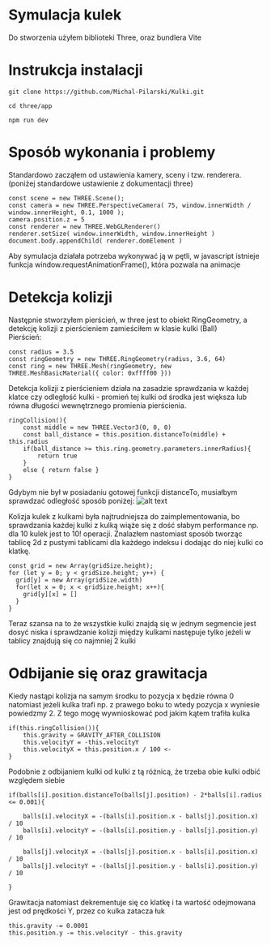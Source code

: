 # Symulacja kulek
Do stworzenia użyłem biblioteki Three, oraz bundlera Vite

# Instrukcja instalacji

``` git clone https://github.com/Michal-Pilarski/Kulki.git ``` <br>

``` cd three/app ```<br>

``` npm run dev ```<br>

# Sposób wykonania i problemy

Standardowo zacząłem od ustawienia kamery, sceny i tzw. renderera. (poniżej standardowe ustawienie z dokumentacji three) <br>

```
const scene = new THREE.Scene();
const camera = new THREE.PerspectiveCamera( 75, window.innerWidth / window.innerHeight, 0.1, 1000 );
camera.position.z = 5
const renderer = new THREE.WebGLRenderer()
renderer.setSize( window.innerWidth, window.innerHeight )
document.body.appendChild( renderer.domElement )
```

Aby symulacja działała potrzeba wykonywać ją w pętli, w javascript istnieje funkcja window.requestAnimationFrame(), która pozwala na animacje<br>

# Detekcja kolizji
Następnie stworzyłem pierścień, w three jest to obiekt RingGeometry, a detekcję kolizji z pierścieniem zamieściłem w klasie kulki (Ball)<br>
Pierścień:
```
const radius = 3.5
const ringGeometry = new THREE.RingGeometry(radius, 3.6, 64)
const ring = new THREE.Mesh(ringGeometry, new THREE.MeshBasicMaterial({ color: 0xffff00 }))
```
Detekcja kolizji z pierścieniem działa na zasadzie sprawdzania w każdej klatce czy odległość kulki - promień tej kulki od środka jest większa lub równa długości wewnętrznego promienia pierścienia. 
```
ringCollision(){
    const middle = new THREE.Vector3(0, 0, 0)
    const ball_distance = this.position.distanceTo(middle) + this.radius
    if(ball_distance >= this.ring.geometry.parameters.innerRadius){
        return true
    }
    else { return false }
}
```
Gdybym nie był w posiadaniu gotowej funkcji distanceTo, musiałbym sprawdzać odległość sposób poniżej:
![alt text](https://code.org/curriculum/algebra/19/collision2.png)

Kolizja kulek z kulkami była najtrudniejsza do zaimplementowania, bo sprawdzania każdej kulki z kulką wiąże się z dość słabym performance np. dla 10 kulek jest to 10! operacji. Znalazłem nastomiast sposób tworząc tablicę 2d z pustymi tablicami dla każdego indeksu i dodając do niej kulki co klatkę.
```
const grid = new Array(gridSize.height);
for (let y = 0; y < gridSize.height; y++) {
  grid[y] = new Array(gridSize.width)
  for(let x = 0; x < gridSize.height; x++){
	grid[y][x] = []
  }
}
```
Teraz szansa na to że wszystkie kulki znajdą się w jednym segmencie jest dosyć niska i sprawdzanie kolizji między kulkami następuje tylko jeżeli w tablicy znajdują się co najmniej 2 kulki

# Odbijanie się oraz grawitacja
Kiedy nastąpi kolizja na samym środku to pozycja x będzie równa 0 natomiast jeżeli kulka trafi np. z prawego boku to wtedy pozycja x wyniesie powiedzmy 2. Z tego mogę wywnioskować pod jakim kątem trafiła kulka
```
if(this.ringCollision()){
    this.gravity = GRAVITY_AFTER_COLLISION
    this.velocityY = -this.velocityY
    this.velocityX = this.position.x / 100 <- 
}
```

Podobnie z odbijaniem kulki od kulki z tą różnicą, że trzeba obie kulki odbić względem siebie
```
if(balls[i].position.distanceTo(balls[j].position) - 2*balls[i].radius <= 0.001){

    balls[i].velocityX = -(balls[i].position.x - balls[j].position.x) / 10
    balls[i].velocityY = -(balls[i].position.y - balls[j].position.y) / 10

    balls[j].velocityX = -(balls[j].position.x - balls[i].position.x) / 10
    balls[j].velocityY = -(balls[j].position.y - balls[i].position.y) / 10

}
```

Grawitacja natomiast dekrementuje się co klatkę i ta wartość odejmowana jest od prędkości Y, przez co kulka zatacza łuk
```
this.gravity -= 0.0001
this.position.y -= this.velocityY - this.gravity
```
